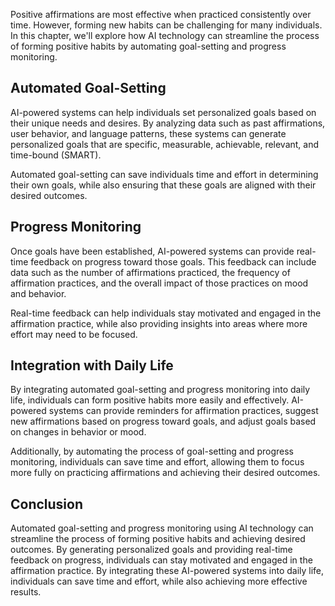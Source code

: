 
Positive affirmations are most effective when practiced consistently over time. However, forming new habits can be challenging for many individuals. In this chapter, we'll explore how AI technology can streamline the process of forming positive habits by automating goal-setting and progress monitoring.

Automated Goal-Setting
----------------------

AI-powered systems can help individuals set personalized goals based on their unique needs and desires. By analyzing data such as past affirmations, user behavior, and language patterns, these systems can generate personalized goals that are specific, measurable, achievable, relevant, and time-bound (SMART).

Automated goal-setting can save individuals time and effort in determining their own goals, while also ensuring that these goals are aligned with their desired outcomes.

Progress Monitoring
-------------------

Once goals have been established, AI-powered systems can provide real-time feedback on progress toward those goals. This feedback can include data such as the number of affirmations practiced, the frequency of affirmation practices, and the overall impact of those practices on mood and behavior.

Real-time feedback can help individuals stay motivated and engaged in the affirmation practice, while also providing insights into areas where more effort may need to be focused.

Integration with Daily Life
---------------------------

By integrating automated goal-setting and progress monitoring into daily life, individuals can form positive habits more easily and effectively. AI-powered systems can provide reminders for affirmation practices, suggest new affirmations based on progress toward goals, and adjust goals based on changes in behavior or mood.

Additionally, by automating the process of goal-setting and progress monitoring, individuals can save time and effort, allowing them to focus more fully on practicing affirmations and achieving their desired outcomes.

Conclusion
----------

Automated goal-setting and progress monitoring using AI technology can streamline the process of forming positive habits and achieving desired outcomes. By generating personalized goals and providing real-time feedback on progress, individuals can stay motivated and engaged in the affirmation practice. By integrating these AI-powered systems into daily life, individuals can save time and effort, while also achieving more effective results.
